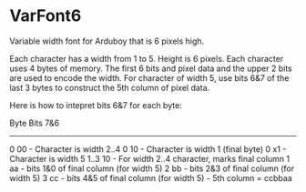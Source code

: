 # VarFont6
Variable width font for Arduboy that is 6 pixels high.

Each character has a width from 1 to 5.  Height is 6 pixels.
Each character uses 4 bytes of memory.
The first 6 bits and pixel data and the upper 2 bits are used to encode the width.
For character of width 5, use bits 6&7 of the last 3 bytes to construct the 5th column of pixel data.

Here is how to intepret bits 6&7 for each byte:

Byte  Bits 7&6
----  --------
0     00        - Character is width 2..4
0     10        - Character is width 1 (final byte)
0     x1        - Character is width 5
1..3  10        - For width 2..4 character, marks final column
1     aa        - bits 1&0 of final column (for width 5)
2     bb        - bits 2&3 of final column (for width 5)
3     cc        - bits 4&5 of final column (for width 5)
                - 5th column = ccbbaa
